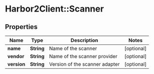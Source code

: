 # Harbor2Client::Scanner

## Properties
Name | Type | Description | Notes
------------ | ------------- | ------------- | -------------
**name** | **String** | Name of the scanner | [optional] 
**vendor** | **String** | Name of the scanner provider | [optional] 
**version** | **String** | Version of the scanner adapter | [optional] 


